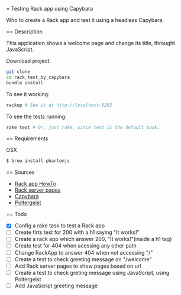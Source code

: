 = Testing Rack app using Capybara

Who to create a Rack app and test it using a headless Capybara.

== Description

This application shows a welcome page and change its title, throught JavaScript.

Download project:

```bash
git clone
cd rack_test_by_capybara
bundle install
```

To see it working:

```bash
rackup # See it at http://localhost:9292
```

To see the tests running:

```bash
rake test # Or, just rake, since test is the default task.
```

== Requirements

OSX

```bash
$ brew install phantomjs
```

== Sources

 - [Rack app HowTo]("https://github.com/rack/rack/wiki/(tutorial)-rackup-howto")
 - [Rack server pages](https://github.com/migrs/rack-server-pages)
 - [Capybara](https://github.com/jnicklas/capybara)
 - [Poltergeist](https://github.com/teampoltergeist/poltergeist)

== Todo

 - [x] Config a rake task to test a Rack app
 - [ ] Create firts test for 200 with a h1 saying "It works!"
 - [ ] Create a rack app which answer 200, "It works!"(inside a h1 tag)
 - [ ] Create test for 404 when acessing any other path
 - [ ] Change RackApp to answer 404 when not accessing "/"
 - [ ] Create a test to check greeting message on "/welcome"
 - [ ] Add Rack server pages to show pages based on url
 - [ ] Create a test to check greting message using JavaScript, using Poltergeist
 - [ ] Add JavaScript greeting message

